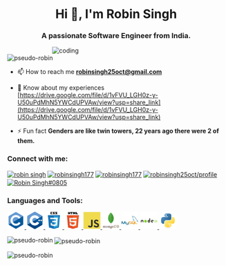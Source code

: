 <h1 align="center">Hi 👋, I'm Robin Singh</h1>
<h3 align="center">A passionate Software Engineer from India.</h3>

<img align="right" alt="coding" width="400" src="https://user-images.githubusercontent.com/57133330/188281408-c67df9ee-fd1f-4b37-833b-f02848f1ce02.gif"> 

<p align="left"> <img src="https://komarev.com/ghpvc/?username=pseudo-robin&label=Profile%20views&color=0e75b6&style=flat" alt="pseudo-robin" /> </p>

- 📫 How to reach me **robinsingh25oct@gmail.com**

- 📄 Know about my experiences [https://drive.google.com/file/d/1vFVU_LGH0z-y-U50uPdMhN5YWCdUPVAw/view?usp=share_link](https://drive.google.com/file/d/1vFVU_LGH0z-y-U50uPdMhN5YWCdUPVAw/view?usp=share_link)

- ⚡ Fun fact **Genders are like twin towers, 22 years ago there were 2 of them.**

<h3 align="left">Connect with me:</h3>
<p align="left">
<a href="https://linkedin.com/in/robin singh" target="blank"><img align="center" src="https://raw.githubusercontent.com/rahuldkjain/github-profile-readme-generator/master/src/images/icons/Social/linked-in-alt.svg" alt="robin singh" height="30" width="40" /></a>
<a href="https://kaggle.com/robinsingh177" target="blank"><img align="center" src="https://raw.githubusercontent.com/rahuldkjain/github-profile-readme-generator/master/src/images/icons/Social/kaggle.svg" alt="robinsingh177" height="30" width="40" /></a>
<a href="https://instagram.com/robinsingh177" target="blank"><img align="center" src="https://raw.githubusercontent.com/rahuldkjain/github-profile-readme-generator/master/src/images/icons/Social/instagram.svg" alt="robinsingh177" height="30" width="40" /></a>
<a href="https://auth.geeksforgeeks.org/user/robinsingh25oct/profile" target="blank"><img align="center" src="https://raw.githubusercontent.com/rahuldkjain/github-profile-readme-generator/master/src/images/icons/Social/geeks-for-geeks.svg" alt="robinsingh25oct/profile" height="30" width="40" /></a>
<a href="https://discord.gg/Robin Singh#0805" target="blank"><img align="center" src="https://raw.githubusercontent.com/rahuldkjain/github-profile-readme-generator/master/src/images/icons/Social/discord.svg" alt="Robin Singh#0805" height="30" width="40" /></a>
</p>

<h3 align="left">Languages and Tools:</h3>
<p align="left"> <a href="https://www.cprogramming.com/" target="_blank" rel="noreferrer"> <img src="https://raw.githubusercontent.com/devicons/devicon/master/icons/c/c-original.svg" alt="c" width="40" height="40"/> </a> <a href="https://www.w3schools.com/cpp/" target="_blank" rel="noreferrer"> <img src="https://raw.githubusercontent.com/devicons/devicon/master/icons/cplusplus/cplusplus-original.svg" alt="cplusplus" width="40" height="40"/> </a> <a href="https://www.w3schools.com/css/" target="_blank" rel="noreferrer"> <img src="https://raw.githubusercontent.com/devicons/devicon/master/icons/css3/css3-original-wordmark.svg" alt="css3" width="40" height="40"/> </a> <a href="https://www.w3.org/html/" target="_blank" rel="noreferrer"> <img src="https://raw.githubusercontent.com/devicons/devicon/master/icons/html5/html5-original-wordmark.svg" alt="html5" width="40" height="40"/> </a> <a href="https://developer.mozilla.org/en-US/docs/Web/JavaScript" target="_blank" rel="noreferrer"> <img src="https://raw.githubusercontent.com/devicons/devicon/master/icons/javascript/javascript-original.svg" alt="javascript" width="40" height="40"/> </a> <a href="https://www.mongodb.com/" target="_blank" rel="noreferrer"> <img src="https://raw.githubusercontent.com/devicons/devicon/master/icons/mongodb/mongodb-original-wordmark.svg" alt="mongodb" width="40" height="40"/> </a> <a href="https://www.mysql.com/" target="_blank" rel="noreferrer"> <img src="https://raw.githubusercontent.com/devicons/devicon/master/icons/mysql/mysql-original-wordmark.svg" alt="mysql" width="40" height="40"/> </a> <a href="https://nodejs.org" target="_blank" rel="noreferrer"> <img src="https://raw.githubusercontent.com/devicons/devicon/master/icons/nodejs/nodejs-original-wordmark.svg" alt="nodejs" width="40" height="40"/> </a> <a href="https://www.python.org" target="_blank" rel="noreferrer"> <img src="https://raw.githubusercontent.com/devicons/devicon/master/icons/python/python-original.svg" alt="python" width="40" height="40"/> </a> </p>

<p><img align="left" src="https://github-readme-stats.vercel.app/api/top-langs?username=pseudo-robin&show_icons=true&locale=en&layout=compact" alt="pseudo-robin" /></p>

<p>&nbsp;<img align="center" src="https://github-readme-stats.vercel.app/api?username=pseudo-robin&show_icons=true&locale=en" alt="pseudo-robin" /></p>

<p><img align="center" src="https://github-readme-streak-stats.herokuapp.com/?user=pseudo-robin&" alt="pseudo-robin" /></p>
